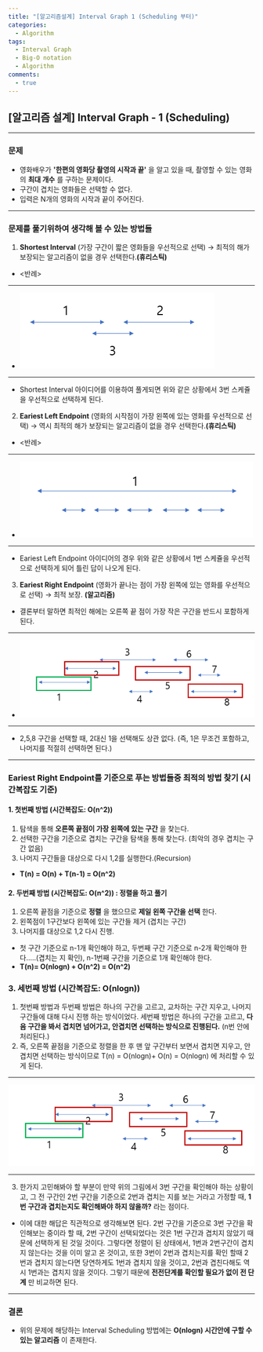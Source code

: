 ```yaml
---
title: "[알고리즘설계] Interval Graph 1 (Scheduling 부터)"
categories:
  - Algorithm
tags:
  - Interval Graph
  - Big-O notation
  - Algorithm
comments:
  - true
---
```


## [알고리즘 설계] Interval Graph - 1 (Scheduling)

---

### 문제

* 영화배우가 __'한편의 영화당 촬영의 시작과 끝'__ 을 알고 있을 때, 촬영할 수 있는 영화의 __최대 개수__ 를 구하는 문제이다.
* 구간이 겹치는 영화들은 선택할 수 없다.
* 입력은 N개의 영화의 시작과 끝이 주어진다.

---

### 문제를 풀기위하여 생각해 볼 수 있는 방법들

1. __Shortest Interval__ (가장 구간이 짧은 영화들을 우선적으로 선택) -> 최적의 해가 보장되는 알고리즘이 없을 경우 선택한다.__(휴리스틱)__

- <반례>

---

- ![](/assets/img/Algorithm/Interval1.png)

---

- Shortest Interval 아이디어를 이용하여 풀게되면 위와 같은 상황에서 3번 스케쥴을 우선적으로 선택하게 된다.

2. __Eariest Left Endpoint__ (영화의 시작점이 가장 왼쪽에 있는 영화를 우선적으로 선택) -> 역시 최적의 해가 보장되는 알고리즘이 없을 경우 선택한다.__(휴리스틱)__

- <반례>

---

- ![](/assets/img/Algorithm/Interval2.png)

---

- Eariest Left Endpoint 아이디어의 경우 위와 같은 상황에서 1번 스케쥴을 우선적으로 선택하게 되어 틀린 답이 나오게 된다.

3. __Eariest Right Endpoint__ (영화가 끝나는 점이 가장 왼쪽에 있는 영화를 우선적으로 선택) -> 최적 보장. __(알고리즘)__

- 결론부터 말하면 최적인 해에는 오른쪽 끝 점이 가장 작은 구간을 반드시 포함하게 된다.

---

- ![](/assets/img/Algorithm/Interval3.png)

---

- 2,5,8 구간을 선택할 때, 2대신 1을 선택해도 상관 없다. (즉, 1은 무조건 포함하고, 나머지를 적절히 선택하면 된다.)

---

### Eariest Right Endpoint를 기준으로 푸는 방법들중 최적의 방법 찾기 (시간복잡도 기준)

#### 1. 첫번째 방법 (시간복잡도: O(n^2))

1. 탐색을 통해 __오른쪽 끝점이 가장 왼쪽에 있는 구간__ 을 찾는다.
2. 선택한 구간을 기준으로 겹치는 구간을 탐색을 통해 찾는다. (최악의 경우 겹치는 구간 없음)
3. 나머지 구간들을 대상으로 다시 1,2를 실행한다.(Recursion)
* __T(n) = O(n) + T(n-1) = O(n^2)__

#### 2. 두번째 방법 (시간복잡도: O(n^2)) : 정렬을 하고 풀기

1. 오른쪽 끝점을 기준으로 __정렬__ 을 했으므로 __제일 왼쪽 구간을 선택__ 한다.
2. 왼쪽점이 1구간보다 왼쪽에 있는 구간들 제거 (겹치는 구간)
3. 나머지를 대상으로 1,2 다시 진행.

* 첫 구간 기준으로 n-1개 확인해야 하고, 두번째 구간 기준으로 n-2개 확인해야 한다.....(겹치는 지 확인), n-1번째 구간을 기준으로 1개 확인해야 한다.
* __T(n)= O(nlogn) + O(n^2) = O(n^2)__

### 3. 세번째 방법 (시간복잡도: O(nlogn))

1. 첫번째 방법과 두번째 방법은 하나의 구간을 고르고, 교차하는 구간 지우고, 나머지 구간들에 대해 다시 진행 하는 방식이었다. 세번째 방법은 하나의 구간을 고르고, __다음 구간을 봐서 겹치면 넘어가고, 안겹치면 선택하는 방식으로 진행된다.__ (n번 안에 처리된다.)
2. 즉, 오른쪽 끝점을 기준으로 정렬을 한 후 맨 앞 구간부터 보면서 겹치면 지우고, 안겹치면 선택하는 방식이므로 T(n) = O(nlogn)+ O(n) = O(nlogn) 에 처리할 수 있게 된다.

---

![](/assets/img/Algorithm/Interval3.png)

---

3. 한가지 고민해봐야 할 부분이 만약 위의 그림에서 3번 구간을 확인해야 하는 상황이고, 그 전 구간인 2번 구간을 기준으로 2번과 겹치는 지를 보는 거라고 가정할 때, __1번 구간과 겹치는지도 확인해봐야 하지 않을까?__ 라는 점이다.

- 이에 대한 해답은 직관적으로 생각해보면 된다. 2번 구간을 기준으로 3번 구간을 확인해보는 중이라 할 때, 2번 구간이 선택되었다는 것은 1번 구간과 겹치지 않았기 때문에 선택하게 된 것일 것이다. 그렇다면 정렬이 된 상태에서, 1번과 2번구간이 겹치지 않는다는 것을 이미 알고 온 것이고, 또한 3번이 2번과 겹치는지를 확인 할때 2번과 겹치지 않는다면 당연하게도 1번과 겹치지 않을 것이고, 2번과 겹친다해도 역시 1번과는 겹치지 않을 것이다. 그렇기 때문에 __전전단계를 확인할 필요가 없이 전 단계__ 만 비교하면 된다.

---

### 결론
* 위의 문제에 해당하는 Interval Scheduling 방법에는 __O(nlogn) 시간안에 구할 수 있는 알고리즘__ 이 존재한다.
